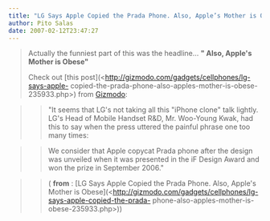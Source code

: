 ```yaml
---
title: "LG Says Apple Copied the Prada Phone. Also, Apple’s Mother is Obese"
author: Pito Salas
date: 2007-02-12T23:47:27
---
```



>
> Actually the funniest part of this was the headline… **" Also, Apple's
> Mother is Obese"**
>
> Check out [this post](<http://gizmodo.com/gadgets/cellphones/lg-says-apple-
> copied-the-prada-phone-also-apples-mother-is-obese-235933.php>) from
> [Gizmodo](<http://www.gizmodo.com>):
>

>> "It seems that LG's not taking all this "iPhone clone" talk lightly. LG's
Head of Mobile Handset R&D, Mr. Woo-Young Kwak, had this to say when the press
uttered the painful phrase one too many times:

>

>> We consider that Apple copycat Prada phone after the design was unveiled
when it was presented in the iF Design Award and won the prize in September
2006."

>

>> ( **from** : [LG Says Apple Copied the Prada Phone. Also, Apple's Mother is
Obese](<http://gizmodo.com/gadgets/cellphones/lg-says-apple-copied-the-prada-
phone-also-apples-mother-is-obese-235933.php>))


